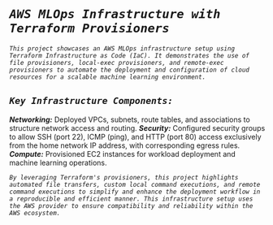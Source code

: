 # _`AWS MLOps Infrastructure with Terraform Provisioners`_ <br>

_`This project showcases an AWS MLOps infrastructure setup using Terraform Infrastructure as Code (IaC). It demonstrates the use of file provisioners, local-exec provisioners, and remote-exec provisioners to automate the deployment and configuration of cloud resources for a scalable machine learning environment.`_

## _`Key Infrastructure Components:`_ <br>

***Networking:*** Deployed VPCs, subnets, route tables, and associations to structure network access and routing.
***Security:*** Configured security groups to allow SSH (port 22), ICMP (ping), and HTTP (port 80) access exclusively from the home network IP address, with corresponding egress rules. <br>
***Compute:*** Provisioned EC2 instances for workload deployment and machine learning operations. <br>

_`By leveraging Terraform's provisioners, this project highlights automated file transfers, custom local command executions, and remote command executions to simplify and enhance the deployment workflow in a reproducible and efficient manner. This infrastructure setup uses the AWS provider to ensure compatibility and reliability within the AWS ecosystem.`_






